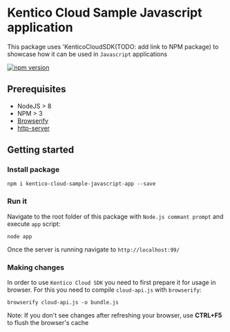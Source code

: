 # Kentico Cloud Sample Javascript application

This package uses 'KenticoCloudSDK(TODO: add link to NPM package) to showcase how it can be used in `Javascript` applications

[![npm version](https://badge.fury.io/js/kentico-cloud-sample-javascript-app.svg)](https://www.npmjs.com/package/kentico-cloud-sample-javascript-app)

## Prerequisites

- NodeJS > 8
- NPM > 3
- [Browserify](https://www.npmjs.com/package/browserify) 
- [http-server](https://www.npmjs.com/package/http-server) 

## Getting started

### Install package

```
npm i kentico-cloud-sample-javascript-app --save
```

### Run it

Navigate to the root folder of this package with `Node.js commant prompt` and execute `app` script:

```
node app
```

Once the server is running navigate to `http://localhost:99/`

### Making changes

In order to use `Kentico Cloud SDK` you need to first prepare it for usage in browser. For this you need to compile `cloud-api.js` with `browserify`:

```
browserify cloud-api.js -o bundle.js
```

Note: If you don't see changes after refreshing your browser, use **CTRL+F5** to flush the browser's cache




